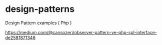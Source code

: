 # design-patterns
Design Pattern examples ( Php )

https://medium.com/@cansozeri/observer-pattern-ve-php-spl-interface-de2581871346

